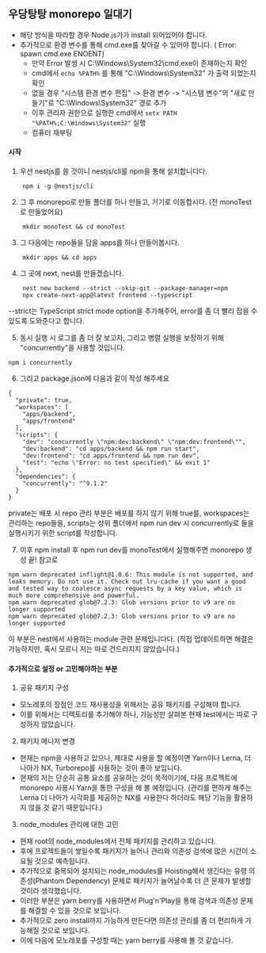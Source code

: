 ## 우당탕탕 monorepo 일대기

- 해당 방식을 따라할 경우 Node.js가가 install 되어있어야 합니다.
- 추가적으로 환경 변수를 통해 cmd.exe를 찾아갈 수 있어야 합니다. ( Error: spawn cmd.exe ENOENT)
    - 만약 Error 발생 시 C:\Windows\System32\cmd.exe이 존재하는지 확인
    - cmd에서 `echo %PATH%` 를 통해 "C:\Windows\System32" 가 출력 되었는지 확인
    - 없을 경우 "시스템 환경 변수 편집" -> 환경 변수 ->  "시스템 변수"의 "새로 만들기"로 "C:\Windows\System32" 경로 추가
    - 이후 관리자 권한으로 실행한 cmd에서 `setx PATH "%PATH%;C:\Windows\System32"` 실행
    - 컴퓨터 재부팅


#### 시작
1. 우선 nestjs를 쓸 것이니 nestjs/cli를 npm을 통해 설치합니다다.
```
    npm i -g @nestjs/cli
```
2. 그 후 monorepo로 만들 폴더를 하나 만들고, 거기로 이동합시다. (전 monoTest로 만들었어요)
```
    mkdir monoTest && cd monoTest
```
3. 그 다음에는 repo들을 담을 apps를 하나 만들어봅시다.
```
    mkdir apps && cd apps
```

4. 그 곳에 next, nest를 만들겠습니다.
```
    nest new backend --strict --skip-git --package-manager=npm
    npx create-next-app@latest frontend --typescript
```
--strict는 TypeScript strict mode option을 추가해주어, error를 좀 더 빨리 잡을 수 있도록 도와준다고 합니다.

5. 동시 실행 시 로그를 좀 더 잘 보고자, 그리고 병렬 실행을 보장하기 위해 "concurrently"을 사용할 것입니다.
```
npm i concurrently
```
6. 그리고 package.json에 다음과 같이 작성 해주세요
```
{
  "private": true,
  "workspaces": [
    "apps/backend",
    "apps/frontend"
  ],
  "scripts": {
    "dev": "concurrently \"npm:dev:backend\" \"npm:dev:frontend\"",
    "dev:backend": "cd apps/backend && npm run start",
    "dev:frontend": "cd apps/frontend && npm run dev",
    "test": "echo \"Error: no test specified\" && exit 1"
  },
  "dependencies": {
    "concurrently": "^9.1.2"
  }
}
```
private는 배포 시 repo 관리 부분은 배포를 하지 않기 위해 true를,
workspaces는 관리하는 repo들을, scripts는 상위 폴더에서 npm run dev 시 concurrently로 둘을 실행시키기 위한 script를 작성합니다.

7. 이후 npm install 후 npm run dev를 monoTest에서 실행해주면 monorepo 생성 끝!
참고로
```
npm warn deprecated inflight@1.0.6: This module is not supported, and leaks memory. Do not use it. Check out lru-cache if you want a good and tested way to coalesce async requests by a key value, which is much more comprehensive and powerful.
npm warn deprecated glob@7.2.3: Glob versions prior to v9 are no longer supported
npm warn deprecated glob@7.2.3: Glob versions prior to v9 are no longer supported
```
이 부분은 nest에서 사용하는 module 관련 문제입니다다. (직접 업데이트하면 해결은 가능하지만, 혹시 모르니 저는 따로 건드리지지 않았습니다.)


#### 추가적으로 설정 or 고민해야하는 부분

1. 공유 패키지 구성
  -  모노레포의 장점인 코드 재사용성을 위해서는 공유 패키지를 구성해야 합니다.
  - 이를 위해서는 디렉토리를 추가해야 하나, 가능성만 살펴본 현재 test에서는 따로 구성하지 않았습니다.

2. 패키지 메니저 변경
  - 현재는 npm을 사용하고 있으나, 제대로 사용을 할 예정이면 Yarn이나 Lerna, 더 나아가 NX, Turborepo를 사용하는 것이 좋아 보입니다.
  - 현재의 저는 단순히 공통 요소를 공유하는 것이 목적이기에, 다음 프로젝트에 monorepo 사용시 Yarn을 통한 구성을 해 볼 예정입니다. (관리를 편하게 해주는 Lerna 더 나아가 시각화를 제공하는 NX를 사용한다 하더라도 해당 기능을 활용하지 않을 것 같기 때문입니다.)

3.  node_modules 관리에 대한 고민
  - 현재 root의 node_modules에서 전체 패키지를 관리하고 있습니다.
  - 후에 프로젝트들이 쌓일수록 패키지가 늘어나 관리와 의존성 검색에 많은 시간이 소요될 것으로 예측됩니다.
  - 추가적으로 중복되어 설치되는 node_modules를 Hoisting해서 생긴다는 유령 의존성(Phantom Dependency) 문제로 패키지가 늘어날수록 더 큰 문제가 발생할 것이라 생각했습니다.
  - 이러한 부분은 yarn berry를 사용하면서 Plug'n'Play을 통해 검색과 의존성 문제를 해결할 수 있을 것으로 보입니다.
  - 추가적으로 zero install까지 가능하게 만든다면 의존성 관리를 좀 더 편리하게 가능해질 것으로 보입니다.
  - 이에 다음에 모노레포를 구성할 때는 yarn berry를 사용해 볼 것 같습니다.